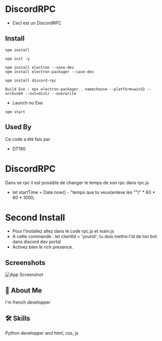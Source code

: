 # DiscordRPC

- Ceci est un DiscordRPC

## Install 
 
```
npm install
```
```
npm init -y
```
```
npm install electron --save-dev
npm install electron-packager --save-dev
```
```
npm install discord-rpc
```
```
Build Exe : npx electron-packager . namechoose --platform=win32 --arch=x64 --out=dist/ --overwrite
```

- Launch no Exe
```
npm start
```

## Used By

Ce code a été fais par

- DT190

# DiscordRPC

Dans se rpc il est possible de changer le temps de son rpc dans rpc.js
- let startTime = Date.now() - "temps que tu veux(enleve les "")" * 60 * 60 * 1000; 

# Second Install

- Pour l'installez allez dans le code rpc.js et main.js
 - A cette commande : let clientId = 'yourid'; tu dois mettre l'id de ton bot dans discord dev portal
 - Activez bien le rich presence.

## Screenshots

![App Screenshot](https://i.imgur.com/mB4WaWb.png)


## 🚀 About Me
I'm french developper


## 🛠 Skills
Python developper and html, css, js



    
